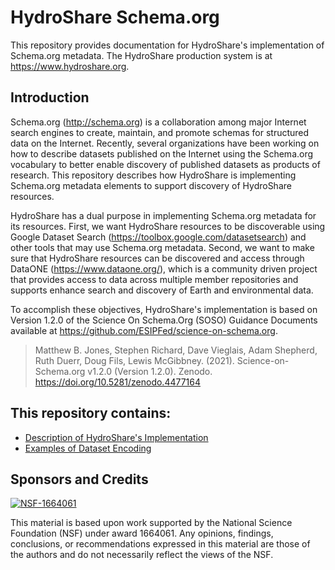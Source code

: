 # HydroShare Schema.org

This repository provides documentation for HydroShare's implementation of Schema.org metadata. The HydroShare production system is at https://www.hydroshare.org.

## Introduction

Schema.org (http://schema.org) is a collaboration among major Internet search engines to create, maintain, and promote schemas for structured data on the Internet. Recently, several organizations have been working on how to describe datasets published on the Internet using the Schema.org vocabulary to better enable discovery of published datasets as products of research. This repository describes how HydroShare is implementing Schema.org metadata elements to support discovery of HydroShare resources.

HydroShare has a dual purpose in implementing Schema.org metadata for its resources. First, we want HydroShare resources to be discoverable using Google Dataset Search (https://toolbox.google.com/datasetsearch) and other tools that may use Schema.org metadata. Second, we want to make sure that HydroShare resources can be discovered and access through DataONE (https://www.dataone.org/), which is a community driven project that provides access to data across multiple member repositories and supports enhance search and discovery of Earth and environmental data.

To accomplish these objectives, HydroShare's implementation is based on Version 1.2.0 of the Science On Schema.Org (SOSO) Guidance Documents available at https://github.com/ESIPFed/science-on-schema.org.

>Matthew B. Jones, Stephen Richard, Dave Vieglais, Adam Shepherd, Ruth Duerr, Doug Fils, Lewis McGibbney. (2021). Science-on-Schema.org v1.2.0 (Version 1.2.0). Zenodo. https://doi.org/10.5281/zenodo.4477164

## This repository contains:

* [Description of HydroShare's Implementation](https://github.com/hydroshare/hs_schema.org/blob/main/guides/HydroShare_Technical_Implementation.md)
* [Examples of Dataset Encoding](https://github.com/hydroshare/hs_schema.org/tree/main/examples)

## Sponsors and Credits

[![NSF-1664061](https://img.shields.io/badge/NSF-1664061-blue.svg)](https://nsf.gov/awardsearch/showAward?AWD_ID=1664061)

This material is based upon work supported by the National Science Foundation (NSF) under award 1664061. Any opinions, findings, conclusions, or recommendations expressed in this material are those of the authors and do not necessarily reflect the views of the NSF.